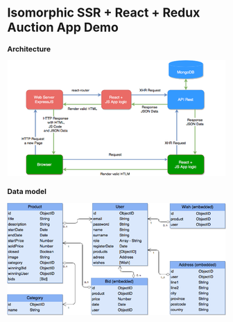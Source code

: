 # Isomorphic SSR + React + Redux Auction App Demo

### Architecture

![](docs/images/architecture.png)

### Data model

![](docs/images/auction-model.png)